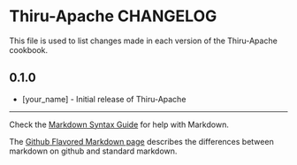 # Thiru-Apache CHANGELOG

This file is used to list changes made in each version of the Thiru-Apache cookbook.

## 0.1.0
- [your_name] - Initial release of Thiru-Apache

- - -
Check the [Markdown Syntax Guide](http://daringfireball.net/projects/markdown/syntax) for help with Markdown.

The [Github Flavored Markdown page](http://github.github.com/github-flavored-markdown/) describes the differences between markdown on github and standard markdown.

